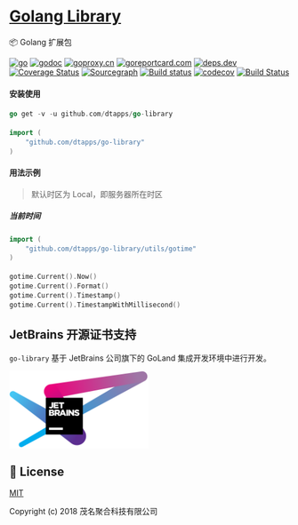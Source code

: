 <h1>
<a href="https://www.dtapp.net/">Golang Library</a>
</h1>

📦 Golang 扩展包

[comment]: <> (go)
[![go](https://github.com/dtapps/go-library/actions/workflows/go.yml/badge.svg)](https://github.com/dtapps/go-library/actions/workflows/go.yml)
[![godoc](https://pkg.go.dev/badge/github.com/dtapps/go-library?status.svg)](https://pkg.go.dev/github.com/dtapps/go-library)
[![goproxy.cn](https://goproxy.cn/stats/github.com/dtapps/go-library/badges/download-count.svg)](https://goproxy.cn/stats/github.com/dtapps/go-library)
[![goreportcard.com](https://goreportcard.com/badge/github.com/dtapps/go-library)](https://goreportcard.com/report/github.com/dtapps/go-library)
[![deps.dev](https://img.shields.io/badge/deps-go-red.svg)](https://deps.dev/go/gopkg.in%2Fdtapps%2Fgo-library.v3)
[![Coverage Status](https://coveralls.io/repos/github/dtapps/go-library/badge.svg?branch=master)](https://coveralls.io/github/dtapps/go-library?branch=master)
[![Sourcegraph](https://sourcegraph.com/github.com/dtapps/go-library/-/badge.svg)](https://sourcegraph.com/github.com/dtapps/go-library?badge)
[![Build status](https://ci.appveyor.com/api/projects/status/d6rq6xynt8wkev5k?svg=true)](https://ci.appveyor.com/project/dtapps/go-library)
[![codecov](https://codecov.io/gh/dtapps/go-library/branch/master/graph/badge.svg?token=BrtbyKKPQX)](https://codecov.io/gh/dtapps/go-library)
[![Build Status](https://app.travis-ci.com/dtapps/go-library.svg?branch=master)](https://app.travis-ci.com/dtapps/go-library)

#### 安装使用

```go
go get -v -u github.com/dtapps/go-library

import (
    "github.com/dtapps/go-library"
)
```

#### 用法示例

> 默认时区为 Local，即服务器所在时区

##### 当前时间

```go
import (
	"github.com/dtapps/go-library/utils/gotime"
)

gotime.Current().Now()
gotime.Current().Format()
gotime.Current().Timestamp()
gotime.Current().TimestampWithMillisecond()
```

## JetBrains 开源证书支持

`go-library` 基于 JetBrains 公司旗下的 GoLand 集成开发环境中进行开发。

<a href="https://www.jetbrains.com/?from=kubeadm-ha" target="_blank">
<img src="https://raw.githubusercontent.com/panjf2000/illustrations/master/jetbrains/jetbrains-variant-4.png" width="250" align="middle"/>
</a>

## 🔑 License

[MIT](https://github.com/dtapps/go-library/blob/master/LICENSE)

Copyright (c) 2018 茂名聚合科技有限公司